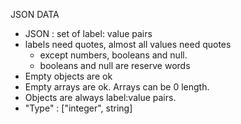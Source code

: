JSON DATA
  - JSON : set of label: value pairs
  - labels need quotes, almost all values need quotes
    - except numbers, booleans and null.
    - booleans and null are reserve words
  - Empty objects are ok
  - Empty arrays are ok. Arrays can be 0 length.
  - Objects are always label:value pairs.
  - "Type" : ["integer", string]
